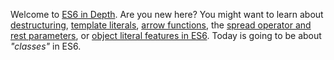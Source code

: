 Welcome to [ES6 in Depth][1]. Are you new here? You might want to learn about [destructuring][2], [template literals][3], [arrow functions][4], the [spread operator and rest parameters][5], or [object literal features in ES6][6]. Today is going to be about _"classes"_ in ES6\.

[1]: /articles/tagged/es6-in-depth
[2]: /articles/es6-destructuring-in-depth
[3]: /articles/es6-template-strings-in-depth
[4]: /articles/es6-arrow-functions-in-depth
[5]: /articles/es6-spread-and-butter-in-depth
[6]: /articles/es6-object-literal-features-in-depth
